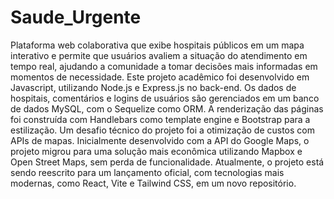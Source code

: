 # Saude_Urgente
Plataforma web colaborativa que exibe hospitais públicos em um mapa interativo e permite que usuários avaliem a situação do atendimento em tempo real, ajudando a comunidade a tomar decisões mais informadas em momentos de necessidade.
Este projeto acadêmico foi desenvolvido em Javascript, utilizando Node.js e Express.js no back-end. Os dados de hospitais, comentários e logins de usuários são gerenciados em um banco de dados MySQL, com o Sequelize como ORM. A renderização das páginas foi construída com Handlebars como template engine e Bootstrap para a estilização.
Um desafio técnico do projeto foi a otimização de custos com APIs de mapas. Inicialmente desenvolvido com a API do Google Maps, o projeto migrou para uma solução mais econômica utilizando Mapbox e Open Street Maps, sem perda de funcionalidade.
Atualmente, o projeto está sendo reescrito para um lançamento oficial, com tecnologias mais modernas, como React, Vite e Tailwind CSS, em um novo repositório.
